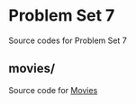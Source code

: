 # Problem Set 7
Source codes for Problem Set 7
## movies/
Source code for [Movies](https://cs50.harvard.edu/x/2020/psets/7/movies/)
